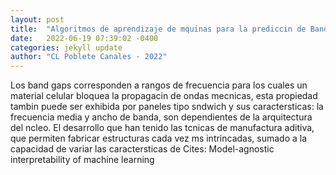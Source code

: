 ```yaml
---
layout: post
title:  "Algoritmos de aprendizaje de mquinas para la prediccin de Band GAPS en paneles tipo sndwich"
date:   2022-06-19 07:39:02 -0400
categories: jekyll update
author: "CL Poblete Canales - 2022"
---
```

Los band gaps corresponden a rangos de frecuencia para los cuales un material celular bloquea la propagacin de ondas mecnicas, esta propiedad tambin puede ser exhibida por paneles tipo sndwich y sus caractersticas: la frecuencia media y ancho de banda, son dependientes de la arquitectura del ncleo. El desarrollo que han tenido las tcnicas de manufactura aditiva, que permiten fabricar estructuras cada vez ms intrincadas, sumado a la capacidad de variar las caractersticas de 
Cites: Model-agnostic interpretability of machine learning